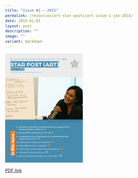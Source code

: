 ```yaml
---
title: "Issue #1 – 2015"
permalink: /resources/art-star-posts/art-issue-1-jan-2015/
date: 2015-01-01
layout: post
description: ""
image: ""
variant: markdown
---
```

<img src="/images/sf.png" style="width:50%">
		 
[PDF link](/files/3f96a9b70_u8088.pdf)